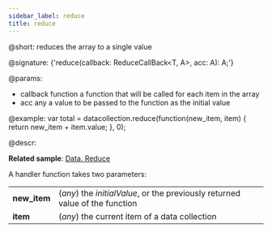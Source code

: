 ```yaml
---
sidebar_label: reduce
title: reduce
---          
```


@short: reduces the array to a single value

@signature: {'reduce<A>(callback: ReduceCallBack<T, A>, acc: A): A;'}

@params:

- callback			function		a function that will be called for each item in the array
- acc          any             a value to be passed to the function as the initial value

@example:
var total = datacollection.reduce(function(new_item, item) {
    return new_item + item.value;
}, 0);

@descr:

**Related sample**: [Data. Reduce](https://snippet.dhtmlx.com/pv7hewc7)

A handler function takes two parameters:

<table>
	<tbody>
        <tr>
			<td><b>new_item</b></td>
			<td>(<i>any</i>) the <i>initialValue</i>, or the previously returned value of the function</td>
		</tr>
        <tr>
			<td><b>item</b></td>
			<td>(<i>any</i>) the current item of a data collection</td>
		</tr>
    </tbody>
</table>
